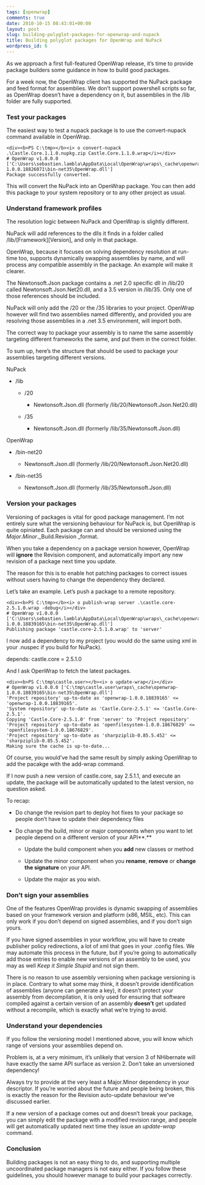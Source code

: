 ```yaml
---
tags: [openwrap]
comments: true
date: 2010-10-15 08:43:01+00:00
layout: post
slug: building-polyglot-packages-for-openwrap-and-nupack
title: Building polyglot packages for OpenWrap and NuPack
wordpress_id: 6
---
```


As we approach a first full-featured OpenWrap release, it’s time to provide package builders some guidance in how to build good packages.



For a week now, the OpenWrap client has supported the NuPack package and feed format for assemblies. We don’t support powershell scripts so far, as OpenWrap doesn’t have a dependency on it, but assemblies in the /lib folder are fully supported.



### Test your packages



The easiest way to test a nupack package is to use the convert-nupack command available in OpenWrap.



    <div><b>PS C:\tmp></b><i> o convert-nupack .\Castle.Core.1.1.0.nupkg.zip Castle.Core.1.1.0.wrap</i></div>
    # OpenWrap v1.0.0.0 ['C:\Users\sebastien.lambla\AppData\Local\OpenWrap\wraps\_cache\openwrap-1.0.0.18826071\bin-net35\OpenWrap.dll']
    Package successfully converted.





This will convert the NuPack into an OpenWrap package. You can then add this package to your system repository or to any other project as usual.





### Understand framework profiles





The resolution logic between NuPack and OpenWrap is slightly different.





NuPack will add references to the dlls it finds in a folder called /lib/[Framework][Version], and only in that package.





OpenWrap, because it focuses on solving dependency resolution at run-time too, supports dynamically swapping assemblies by name, and will process any compatible assembly in the package. An example will make it clearer.





The Newtonsoft.Json package contains a .net 2.0 specific dll in /lib/20 called Newtonsoft.Json.Net20.dll, and a 3.5 version in /lib/35. Only one of those references should be included.





NuPack will only add the /20 or the /35 libraries to your project. OpenWrap however will find two assemblies named differently, and provided you are resolving those assemblies in a .net 3.5 environment, will import both.





The correct way to package your assembly is to name the same assembly targeting different frameworks the same, and put them in the correct folder.





To sum up, here’s the structure that should be used to package your assemblies targeting different versions.





NuPack







  * /lib


    * /20


      * Newtonsoft.Json.dll (formerly /lib/20/Newtonsoft.Json.Net20.dll)






    * /35


      * Newtonsoft.Json.dll (formerly /lib/35/Newtonsoft.Json.dll)











OpenWrap







  * /bin-net20


    * Newtonsoft.Json.dll (formerly /lib/20/Newtonsoft.Json.Net20.dll)






  * /bin-net35


    * Newtonsoft.Json.dll (formerly /lib/35/Newtonsoft.Json.dll)








### Version your packages





Versioning of packages is vital for good package management. I’m not entirely sure what the versioning behaviour for NuPack is, but OpenWrap is quite opiniated. Each package can and should be versioned using the _Major_._Minor_._Build.Revision _format.





When you take a dependency on a package version however, OpenWrap will **ignore** the Revision component, and automatically import any new revision of a package next time you update.





The reason for this is to enable hot patching packages to correct issues without users having to change the dependency they declared.





Let’s take an example. Let’s push a package to a remote repository.





    <div><b>PS C:\tmp></b><i> o publish-wrap server .\castle.core-2.5.1.0.wrap -debug</i></div>
    # OpenWrap v1.0.0.0 ['C:\Users\sebastien.lambla\AppData\Local\OpenWrap\wraps\_cache\openwrap-1.0.0.18839165\bin-net35\OpenWrap.dll']
    Publishing package 'castle.core-2.5.1.0.wrap' to 'server'





I now add a dependency to my project (you would do the same using xml in your .nuspec if you build for NuPack).





depends: castle.core = 2.5.1.0





And I ask OpenWrap to fetch the latest packages.





    <div><b>PS C:\tmp\castle.user></b><i> o update-wrap</i></div>
    # OpenWrap v1.0.0.0 ['C:\tmp\castle.user\wraps\_cache\openwrap-1.0.0.18839165\bin-net35\OpenWrap.dll']
    'Project repository' up-to-date as 'openwrap-1.0.0.18839165' <= 'openwrap-1.0.0.18839165'.
    'System repository' up-to-date as 'Castle.Core-2.5.1' <= 'Castle.Core-2.5.1'.
    Copying 'Castle.Core-2.5.1.0' from 'server' to 'Project repository'
    'Project repository' up-to-date as 'openfilesystem-1.0.0.18676829' <= 'openfilesystem-1.0.0.18676829'.
    'Project repository' up-to-date as 'sharpziplib-0.85.5.452' <= 'sharpziplib-0.85.5.452'.
    Making sure the cache is up-to-date...





Of course, you would’ve had the same result by simply asking OpenWrap to add the pacakge with the add-wrap command.





If I now push a new version of castle.core, say 2.5.1.1, and execute an update, the package will be automatically updated to the latest version, no question asked.





To recap:







  * Do change the revision part to deploy hot fixes to your package so people don’t have to update their dependency files



  * Do change the build, minor or major components when you want to let people depend on a different version of your API**.**



    * Update the build component when you **add** new classes or method



    * Update the minor component when you **rename**, **remove** or **change the signature** on your API.



    * Update the major as you wish.








### Don’t sign your assemblies





One of the features OpenWrap provides is dynamic swapping of assemblies based on your framework version and platform (x86, MSIL, etc). This can only work if you don’t depend on signed assemblies, and if you don’t sign yours.





If you have signed assemblies in your workflow, you will have to create publisher policy redirections, a lot of xml that goes in your .config files. We may automate this process in the future, but if you’re going to automatically add those entries to enable new versions of an assembly to be used, you may as well _Keep it Simple Stupid_ and not sign them.





There is no reason to use assembly versioning when package versioning is in place. Contrary to what some may think, it doesn’t provide identification of assemblies (anyone can generate a key), it doesn’t protect your assembly from decompilation, it is only used for ensuring that software compiled against a certain version of an assembly **doesn’t** get updated without a recompile, which is exactly what we’re trying to avoid.





### Understand your dependencies





If you follow the versioning model I mentioned above, you will know which range of versions your assemblies depend on.





Problem is, at a very minimum, it’s unlikely that version 3 of NHibernate will have exactly the same API surface as version 2. Don’t take an unversioned dependency!





Always try to provide at the very least a Major.Minor dependency in your descriptor. If you’re worried about the future and people being broken, this is exactly the reason for the Revision auto-update behaviour we’ve discussed earlier.





If a new version of a package comes out and doesn’t break your package, you can simply edit the package with a modified revision range, and people will get automatically updated next time they issue an _update-wrap_ command.





### Conclusion





Building packages is not an easy thing to do, and supporting multiple uncoordinated package managers is not easy either. If you follow these guidelines, you should however manage to build your packages correctly.
